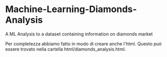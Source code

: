 # Machine-Learning-Diamonds-Analysis
A ML Analysis to a dataset containing information on diamonds market

Per completezza abbiamo fatto in modo di creare anche l'html. 
Questo può essere trovato nella cartella html/diamonds_analysis.html. 

